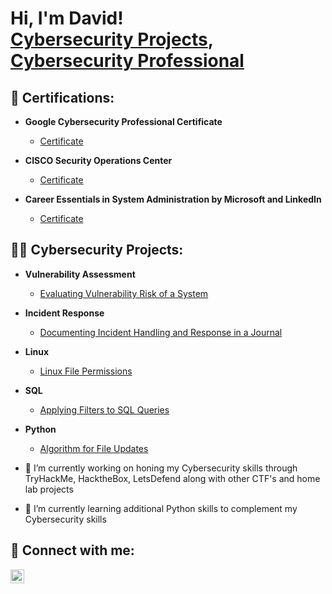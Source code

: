 <h1>Hi, I'm David! <br/><a href="https://github.com/david-durkin">Cybersecurity Projects</a>, <a href="https://www.linkedin.com/in/davidrdurkin/">Cybersecurity Professional</a>
<h2>📄 Certifications:</h2>

- <b>Google Cybersecurity Professional Certificate</b>
  - [Certificate](https://coursera.org/share/0c55a5ed469470f61c68cdd8ba4d0266)

- <b>CISCO Security Operations Center</b>
  - [Certificate](https://coursera.org/share/c09a08fbaac41c383a37e216a2149ad5)

- <b>Career Essentials in System Administration by Microsoft and LinkedIn</b>
  - [Certificate](https://www.linkedin.com/learning/certificates/e440b78f70d172e8f47654fc8c67b9301248ba19a700f0dc96c4f5d6958e37f6)
<h2>👨‍💻 Cybersecurity Projects:</h2>

- <b>Vulnerability Assessment</b>
  - [Evaluating Vulnerability Risk of a System](https://github.com/david-durkin/Google-Cybersecurity-Projects/blob/b0efe3576277b8a753e3f1d190d5f736d99b86f6/_Vulnerability-assessment-report.docx)
- <b>Incident Response</b>
  - [Documenting Incident Handling and Response in a Journal](https://github.com/david-durkin/Google-Cybersecurity-Projects/blob/b0efe3576277b8a753e3f1d190d5f736d99b86f6/_Completed-incident-handler-s-journal-exemplar-.docx)
- <b>Linux</b>
  - [Linux File Permissions](https://github.com/david-durkin/Google-Cybersecurity-Projects/blob/b0efe3576277b8a753e3f1d190d5f736d99b86f6/_File-permissions-in-Linux.docx)
- <b>SQL</b>
  - [Applying Filters to SQL Queries](https://github.com/david-durkin/Google-Cybersecurity-Projects/blob/b0efe3576277b8a753e3f1d190d5f736d99b86f6/_Apply-filters-to-SQL-queries.docx)
- <b>Python</b>
  - [Algorithm for File Updates](https://github.com/david-durkin/Google-Cybersecurity-Projects/blob/b0efe3576277b8a753e3f1d190d5f736d99b86f6/_Algorithm-for-file-updates-in-Python.docx)


- 🔭 I’m currently working on honing my Cybersecurity skills through TryHackMe, HacktheBox, LetsDefend along with other CTF's and home lab projects
- 🌱 I’m currently learning additional Python skills to complement my Cybersecurity skills


<h2> 🤳 Connect with me:</h2>

[<img align="left" alt="DavidDurkin | LinkedIn" width="22px" src="https://cdn.jsdelivr.net/npm/simple-icons@v3/icons/linkedin.svg" />][linkedin]

[linkedin]: https://linkedin.com/in/davidrdurkin





